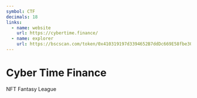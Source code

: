 ```yaml
---
symbol: CTF
decimals: 18
links:
  - name: website
    url: https://cybertime.finance/
  - name: explorer
    url: https://bscscan.com/token/0x410319197d3394652B7ddDc669E58fbe30B56090
---
```


# Cyber Time Finance

NFT Fantasy League
